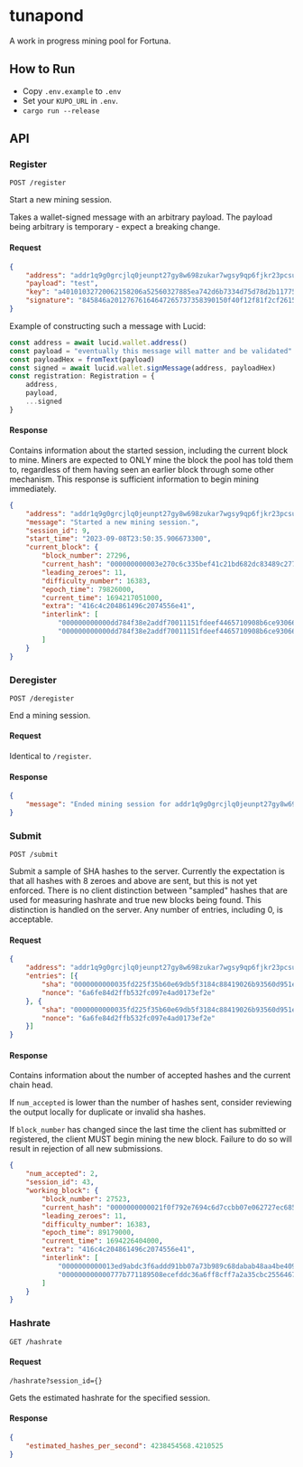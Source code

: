 # tunapond

A work in progress mining pool for Fortuna.

## How to Run
- Copy `.env.example` to `.env`
- Set your `KUPO_URL` in `.env`.
- `cargo run --release`

## API

### Register
`POST /register`

Start a new mining session.

Takes a wallet-signed message with an arbitrary payload. The payload being arbitrary is temporary - expect a breaking change.

#### Request
```json
{
	"address": "addr1q9g0grcjlq0jeunpt27gy8w698zukar7wgsy9qp6fjkr23pcsufznxyrxw7j84uaypjvdk7yz3ft007hyx9wm6x7djssrusn86",
	"payload": "test",
	"key": "a40101032720062158206a52560327885ea742d6b7334d75d78d2b11775bfd1f08aabcb366adb448b3fb",
	"signature": "845846a20127676164647265737358390150f40f12f81f2cf2615abc821dda29c5cb747e722042803a4cac354438871229988333bd23d79d2064c6dbc41452b7bfd7218aede8de6ca1a166686173686564f4447465737458400ce79a0cbfe6a66d77af0f1e88372d9b7246f387360435b290605366bb74574138f5af9b4bf9bf36ad69a51bd2cd365e03a8589a96adad2d3e9cc9677e87e70c"
}
```

Example of constructing such a message with Lucid:

```ts
const address = await lucid.wallet.address()
const payload = "eventually this message will matter and be validated"
const payloadHex = fromText(payload)
const signed = await lucid.wallet.signMessage(address, payloadHex)
const registration: Registration = {
    address,
    payload,
    ...signed
}
```

#### Response

Contains information about the started session, including the current block to mine. Miners are expected to ONLY mine the block the pool has told them to, regardless of them having seen an earlier block through some other mechanism. This response is sufficient information to begin mining immediately.

```json
{
	"address": "addr1q9g0grcjlq0jeunpt27gy8w698zukar7wgsy9qp6fjkr23pcsufznxyrxw7j84uaypjvdk7yz3ft007hyx9wm6x7djssrusn86",
	"message": "Started a new mining session.",
	"session_id": 9,
	"start_time": "2023-09-08T23:50:35.906673300",
	"current_block": {
		"block_number": 27296,
		"current_hash": "000000000003e270c6c335bef41c21bd682dc83489c27724d37e24dd3eb09ef8",
		"leading_zeroes": 11,
		"difficulty_number": 16383,
		"epoch_time": 79826000,
		"current_time": 1694217051000,
		"extra": "416c4c204861496c2074556e41",
		"interlink": [
			"000000000000dd784f38e2addf70011151fdeef4465710908b6ce930665b7e9b",
			"000000000000dd784f38e2addf70011151fdeef4465710908b6ce930665b7e9b"
		]
	}
}
```

### Deregister
`POST /deregister`

End a mining session.

#### Request
Identical to `/register`.

#### Response
```json
{
	"message": "Ended mining session for addr1q9g0grcjlq0jeunpt27gy8w698zukar7wgsy9qp6fjkr23pcsufznxyrxw7j84uaypjvdk7yz3ft007hyx9wm6x7djssrusn86."
}
```

### Submit
`POST /submit`

Submit a sample of SHA hashes to the server. Currently the expectation is that all hashes with 8 zeroes and above are sent, but this is not yet enforced. There is no client distinction between "sampled" hashes that are used for measuring hashrate and true new blocks being found. This distinction is handled on the server. Any number of entries, including 0, is acceptable.

#### Request
```json
{
	"address": "addr1q9g0grcjlq0jeunpt27gy8w698zukar7wgsy9qp6fjkr23pcsufznxyrxw7j84uaypjvdk7yz3ft007hyx9wm6x7djssrusn86",
	"entries": [{
		"sha": "0000000000035fd225f35b60e69db5f3184c88419026b93560d951edb2636a11",
		"nonce": "6a6fe84d2ffb532fc097e4ad0173ef2e"
	}, {
		"sha": "0000000000035fd225f35b60e69db5f3184c88419026b93560d951edbfff6b3",
		"nonce": "6a6fe84d2ffb532fc097e4ad0173ef2e"
	}]
}

```

#### Response
Contains information about the number of accepted hashes and the current chain head.

If `num_accepted` is lower than the number of hashes sent, consider reviewing the output locally for duplicate or invalid sha hashes.

If `block_number` has changed since the last time the client has submitted or registered, the client MUST begin mining the new block. Failure to do so will result in rejection of all new submissions.

```json
{
	"num_accepted": 2,
	"session_id": 43,
	"working_block": {
		"block_number": 27523,
		"current_hash": "0000000000021f0f792e7694c6d7ccbb07e062727ec6850765094c61927f5399",
		"leading_zeroes": 11,
		"difficulty_number": 16383,
		"epoch_time": 89179000,
		"current_time": 1694226404000,
		"extra": "416c4c204861496c2074556e41",
		"interlink": [
			"0000000000013ed9abdc3f6addd91bb07a73b989c68dabab48aa4be409883afa",
			"000000000000777b771189508ecefddc36a6ff8cff7a2a35cbc2556467d9ae10"
		]
	}
}
```

### Hashrate
`GET /hashrate`

#### Request
`/hashrate?session_id={}`

Gets the estimated hashrate for the specified session.

#### Response
```json
{
	"estimated_hashes_per_second": 4238454568.4210525
}
```